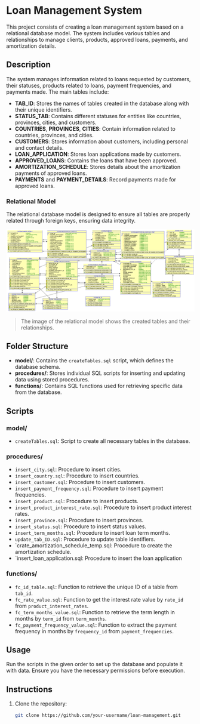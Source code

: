 # Loan Management System

This project consists of creating a loan management system based on a relational database model. The system includes various tables and relationships to manage clients, products, approved loans, payments, and amortization details.

## Description

The system manages information related to loans requested by customers, their statuses, products related to loans, payment frequencies, and payments made. The main tables include:

- **TAB_ID**: Stores the names of tables created in the database along with their unique identifiers.
- **STATUS_TAB**: Contains different statuses for entities like countries, provinces, cities, and customers.
- **COUNTRIES**, **PROVINCES**, **CITIES**: Contain information related to countries, provinces, and cities.
- **CUSTOMERS**: Stores information about customers, including personal and contact details.
- **LOAN_APPLICATION**: Stores loan applications made by customers.
- **APPROVED_LOANS**: Contains the loans that have been approved.
- **AMORTIZATION_SCHEDULE**: Stores details about the amortization payments of approved loans.
- **PAYMENTS** and **PAYMENT_DETAILS**: Record payments made for approved loans.

### Relational Model

The relational database model is designed to ensure all tables are properly related through foreign keys, ensuring data integrity.

![Relational Model](Relational_Model.png)

> The image of the relational model shows the created tables and their relationships.

## Folder Structure

- **model/**: Contains the `createTables.sql` script, which defines the database schema.
- **procedures/**: Stores individual SQL scripts for inserting and updating data using stored procedures.
- **functions/**: Contains SQL functions used for retrieving specific data from the database.

## Scripts

### **model/**
- `createTables.sql`: Script to create all necessary tables in the database.

### **procedures/**
- `insert_city.sql`: Procedure to insert cities.
- `insert_country.sql`: Procedure to insert countries.
- `insert_customer.sql`: Procedure to insert customers.
- `insert_payment_frequency.sql`: Procedure to insert payment frequencies.
- `insert_product.sql`: Procedure to insert products.
- `insert_product_interest_rate.sql`: Procedure to insert product interest rates.
- `insert_province.sql`: Procedure to insert provinces.
- `insert_status.sql`: Procedure to insert status values.
- `insert_term_months.sql`: Procedure to insert loan term months.
- `update_tab_ID.sql`: Procedure to update table identifiers.
- `crate_amortization_schedule_temp.sql: Procedure to create the amortization schedule.
- `insert_loan_application.sql: Procedure to insert the loan application

### **functions/**
- `fc_id_table.sql`: Function to retrieve the unique ID of a table from `tab_id`.
- `fc_rate_value.sql`: Function to get the interest rate value by `rate_id` from `product_interest_rates`.
- `fc_term_months_value.sql`: Function to retrieve the term length in months by `term_id` from `term_months`.
- `fc_payment_frequency_value.sql`: Function to extract the payment frequency in months by `frequency_id` from `payment_frequencies`.

## Usage

Run the scripts in the given order to set up the database and populate it with data. Ensure you have the necessary permissions before execution.


## Instructions

1. Clone the repository:
   ```bash
   git clone https://github.com/your-username/loan-management.git

